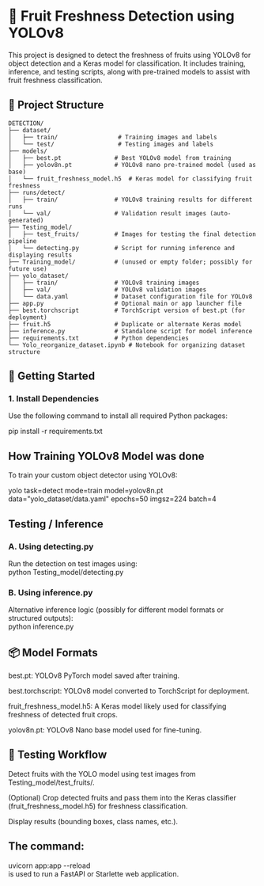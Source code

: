 # 🍎 Fruit Freshness Detection using YOLOv8

This project is designed to detect the freshness of fruits using YOLOv8 for object detection and a Keras model for classification. It includes training, inference, and testing scripts, along with pre-trained models to assist with fruit freshness classification.

## 📁 Project Structure

```plaintext
DETECTION/
├── dataset/
│   ├── train/                 # Training images and labels
│   └── test/                  # Testing images and labels
├── models/
│   ├── best.pt               # Best YOLOv8 model from training
│   ├── yolov8n.pt            # YOLOv8 nano pre-trained model (used as base)
│   └── fruit_freshness_model.h5  # Keras model for classifying fruit freshness
├── runs/detect/
│   ├── train/                # YOLOv8 training results for different runs
│   └── val/                  # Validation result images (auto-generated)
├── Testing_model/
│   ├── test_fruits/          # Images for testing the final detection pipeline
│   └── detecting.py          # Script for running inference and displaying results
├── Training_model/           # (unused or empty folder; possibly for future use)
├── yolo_dataset/
│   ├── train/                # YOLOv8 training images
│   ├── val/                  # YOLOv8 validation images
│   └── data.yaml             # Dataset configuration file for YOLOv8
├── app.py                    # Optional main or app launcher file
├── best.torchscript          # TorchScript version of best.pt (for deployment)
├── fruit.h5                  # Duplicate or alternate Keras model
├── inference.py              # Standalone script for model inference
├── requirements.txt          # Python dependencies
└── Yolo_reorganize_dataset.ipynb # Notebook for organizing dataset structure
```



## 🚀 Getting Started

### 1. Install Dependencies  

Use the following command to install all required Python packages:  

pip install -r requirements.txt  




## How Training YOLOv8 Model was done   

To train your custom object detector using YOLOv8:  

yolo task=detect mode=train model=yolov8n.pt data="yolo_dataset/data.yaml" epochs=50 imgsz=224 batch=4  


## Testing / Inference  

### A. Using detecting.py   
Run the detection on test images using:  
python Testing_model/detecting.py

### B. Using inference.py  
Alternative inference logic (possibly for different model formats or structured outputs):  
python inference.py

## 📦 Model Formats  
best.pt: YOLOv8 PyTorch model saved after training.  

best.torchscript: YOLOv8 model converted to TorchScript for deployment.  

fruit_freshness_model.h5: A Keras model likely used for classifying freshness of detected fruit crops.

yolov8n.pt: YOLOv8 Nano base model used for fine-tuning.  

## 🧪 Testing Workflow
Detect fruits with the YOLO model using test images from Testing_model/test_fruits/.  

(Optional) Crop detected fruits and pass them into the Keras classifier (fruit_freshness_model.h5) for freshness classification.  

Display results (bounding boxes, class names, etc.).  

## The command:



uvicorn app:app --reload   
is used to run a FastAPI or Starlette web application. 
